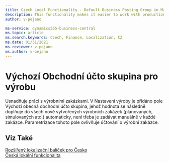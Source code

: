 ```yaml
---
title: Czech Local Functionality - Default Business Posting Group in Manufacturing | Microsoft Docs
description: This functionality makes it easier to work with production orders.
author: v-pejano

ms-service: dynamics365-business-central
ms.topic: article
ms.search.keywords: Czech, Finance, Localization, CZ
ms.date: 01/31/2021
ms.reviewer: v-pejano
ms.author: v-pejano
---
```


# Výchozí Obchodní účto skupina pro výrobu
Usnadňuje práci s výrobními zakázkami. V Nastavení výroby je přidáno pole Výchozí obecná obchodní účto skupina, jehož hodnota se následně doplňuje do všech nově vytvořených výrobních zakázek (plánovaných, simulovaných atd.) automaticky, není třeba je zadávat  manuálně v každé zakázce. Parametrizace tohoto pole ovlivňuje účtování o výrobní zakázce.

## Viz Také

[Rozšířený lokalizační balíček pro Česko](ui-extensions-advanced-localization-pack-cz.md)  
[Česká lokální funkcionalita](czech-local-functionality.md)  
